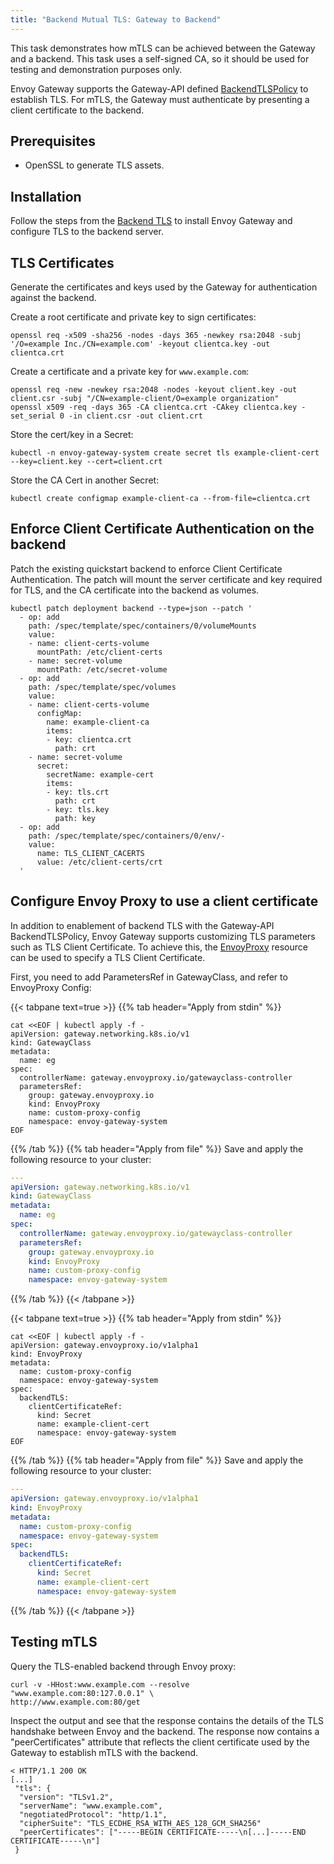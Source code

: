 ```yaml
---
title: "Backend Mutual TLS: Gateway to Backend"
---
```


This task demonstrates how mTLS can be achieved between the Gateway and a backend.
This task uses a self-signed CA, so it should be used for testing and demonstration purposes only.

Envoy Gateway supports the Gateway-API defined [BackendTLSPolicy][] to establish TLS. For mTLS, the Gateway must authenticate by presenting a client certificate to the backend.

## Prerequisites

- OpenSSL to generate TLS assets.

## Installation

Follow the steps from the [Backend TLS][] to install Envoy Gateway and configure TLS to the backend server. 

## TLS Certificates

Generate the certificates and keys used by the Gateway for authentication against the backend. 

Create a root certificate and private key to sign certificates:

```shell
openssl req -x509 -sha256 -nodes -days 365 -newkey rsa:2048 -subj '/O=example Inc./CN=example.com' -keyout clientca.key -out clientca.crt
```

Create a certificate and a private key for `www.example.com`:

```shell
openssl req -new -newkey rsa:2048 -nodes -keyout client.key -out client.csr -subj "/CN=example-client/O=example organization"
openssl x509 -req -days 365 -CA clientca.crt -CAkey clientca.key -set_serial 0 -in client.csr -out client.crt
```

Store the cert/key in a Secret:

```shell
kubectl -n envoy-gateway-system create secret tls example-client-cert --key=client.key --cert=client.crt
```

Store the CA Cert in another Secret:

```shell
kubectl create configmap example-client-ca --from-file=clientca.crt
```

## Enforce Client Certificate Authentication on the backend

Patch the existing quickstart backend to enforce Client Certificate Authentication. The patch will mount the server certificate and key required for TLS, and the CA certificate into the backend as volumes. 

```shell
kubectl patch deployment backend --type=json --patch '
  - op: add
    path: /spec/template/spec/containers/0/volumeMounts
    value:
    - name: client-certs-volume
      mountPath: /etc/client-certs
    - name: secret-volume
      mountPath: /etc/secret-volume      
  - op: add
    path: /spec/template/spec/volumes
    value:
    - name: client-certs-volume
      configMap:
        name: example-client-ca
        items:
        - key: clientca.crt
          path: crt
    - name: secret-volume
      secret:
        secretName: example-cert
        items:
        - key: tls.crt
          path: crt
        - key: tls.key
          path: key          
  - op: add
    path: /spec/template/spec/containers/0/env/-
    value:
      name: TLS_CLIENT_CACERTS
      value: /etc/client-certs/crt
  '
```

## Configure Envoy Proxy to use a client certificate 

In addition to enablement of backend TLS with the Gateway-API BackendTLSPolicy, Envoy Gateway supports customizing TLS parameters such as TLS Client Certificate.
To achieve this, the [EnvoyProxy][] resource can be used to specify a TLS Client Certificate.

First, you need to add ParametersRef in GatewayClass, and refer to EnvoyProxy Config:

{{< tabpane text=true >}}
{{% tab header="Apply from stdin" %}}

```shell
cat <<EOF | kubectl apply -f -
apiVersion: gateway.networking.k8s.io/v1
kind: GatewayClass
metadata:
  name: eg
spec:
  controllerName: gateway.envoyproxy.io/gatewayclass-controller
  parametersRef:
    group: gateway.envoyproxy.io
    kind: EnvoyProxy
    name: custom-proxy-config
    namespace: envoy-gateway-system
EOF
```

{{% /tab %}}
{{% tab header="Apply from file" %}}
Save and apply the following resource to your cluster:

```yaml
---
apiVersion: gateway.networking.k8s.io/v1
kind: GatewayClass
metadata:
  name: eg
spec:
  controllerName: gateway.envoyproxy.io/gatewayclass-controller
  parametersRef:
    group: gateway.envoyproxy.io
    kind: EnvoyProxy
    name: custom-proxy-config
    namespace: envoy-gateway-system
```

{{% /tab %}}
{{< /tabpane >}}

{{< tabpane text=true >}}
{{% tab header="Apply from stdin" %}}

```shell
cat <<EOF | kubectl apply -f -
apiVersion: gateway.envoyproxy.io/v1alpha1
kind: EnvoyProxy
metadata:
  name: custom-proxy-config
  namespace: envoy-gateway-system
spec:
  backendTLS:
    clientCertificateRef: 
      kind: Secret
      name: example-client-cert
      namespace: envoy-gateway-system
EOF
```

{{% /tab %}}
{{% tab header="Apply from file" %}}
Save and apply the following resource to your cluster:

```yaml
---
apiVersion: gateway.envoyproxy.io/v1alpha1
kind: EnvoyProxy
metadata:
  name: custom-proxy-config
  namespace: envoy-gateway-system
spec:
  backendTLS:
    clientCertificateRef:
      kind: Secret
      name: example-client-cert
      namespace: envoy-gateway-system
```

{{% /tab %}}
{{< /tabpane >}}

## Testing mTLS

Query the TLS-enabled backend through Envoy proxy:

```shell
curl -v -HHost:www.example.com --resolve "www.example.com:80:127.0.0.1" \
http://www.example.com:80/get
```

Inspect the output and see that the response contains the details of the TLS handshake between Envoy and the backend. 
The response now contains a "peerCertificates" attribute that reflects the client certificate used by the Gateway to establish mTLS with the backend. 

```shell
< HTTP/1.1 200 OK
[...]
 "tls": {
  "version": "TLSv1.2",
  "serverName": "www.example.com",
  "negotiatedProtocol": "http/1.1",
  "cipherSuite": "TLS_ECDHE_RSA_WITH_AES_128_GCM_SHA256"
  "peerCertificates": ["-----BEGIN CERTIFICATE-----\n[...]-----END CERTIFICATE-----\n"]
 }
```

[Backend TLS]: ./backend-tls
[BackendTLSPolicy]: https://gateway-api.sigs.k8s.io/api-types/backendtlspolicy/
[EnvoyProxy]: ../../api/extension_types#envoyproxy